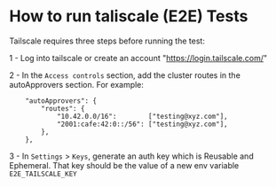 # How to run taliscale (E2E) Tests

Tailscale requires three steps before running the test:

1 - Log into tailscale or create an account "https://login.tailscale.com/"

2 - In the `Access controls` section, add the cluster routes in the autoApprovers section. For example:

```
	"autoApprovers": {
		"routes": {
			"10.42.0.0/16":        ["testing@xyz.com"],
			"2001:cafe:42:0::/56": ["testing@xyz.com"],
		},
	},
```

3 - In `Settings` > `Keys`, generate an auth key which is Reusable and Ephemeral. That key should be the value of a new env variable `E2E_TAILSCALE_KEY`
